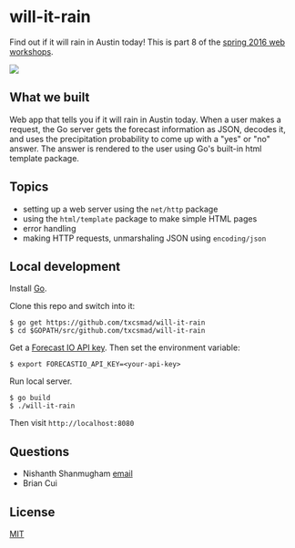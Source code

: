 # will-it-rain

Find out if it will rain in Austin today! This is part 8 of the [spring 2016 web workshops](https://github.com/txcsmad/s16-web).

![](http://i.imgur.com/Annd1bi.png)

## What we built

Web app that tells you if it will rain in Austin today. When a user makes a request, the Go server gets the forecast information as JSON, decodes it, and uses the precipitation probability to come up with a "yes" or "no" answer. The answer is rendered to the user using Go's built-in html template package.

## Topics

- setting up a web server using the `net/http` package
- using the `html/template` package to make simple HTML pages
- error handling
- making HTTP requests, unmarshaling JSON using `encoding/json`

## Local development

Install [Go](https://golang.org/dl/). 

Clone this repo and switch into it:

```
$ go get https://github.com/txcsmad/will-it-rain
$ cd $GOPATH/src/github.com/txcsmad/will-it-rain
```

Get a [Forecast IO API key](https://developer.forecast.io/). Then set the environment variable:

```
$ export FORECASTIO_API_KEY=<your-api-key>
```

Run local server.

```
$ go build
$ ./will-it-rain
```

Then visit `http://localhost:8080`

## Questions

* Nishanth Shanmugham [email](mailto:nishanths@utexas.edu)
* Brian Cui

## License

[MIT](http://nishanths.mit-license.org)
